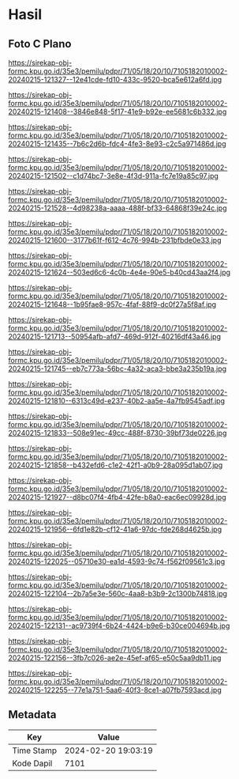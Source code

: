# Hasil

## Foto C Plano

https://sirekap-obj-formc.kpu.go.id/35e3/pemilu/pdpr/71/05/18/20/10/7105182010002-20240215-121327--12e41cde-fd10-433c-9520-bca5e612a6fd.jpg

https://sirekap-obj-formc.kpu.go.id/35e3/pemilu/pdpr/71/05/18/20/10/7105182010002-20240215-121408--3846e848-5f17-41e9-b92e-ee5681c6b332.jpg

https://sirekap-obj-formc.kpu.go.id/35e3/pemilu/pdpr/71/05/18/20/10/7105182010002-20240215-121435--7b6c2d6b-fdc4-4fe3-8e93-c2c5a971486d.jpg

https://sirekap-obj-formc.kpu.go.id/35e3/pemilu/pdpr/71/05/18/20/10/7105182010002-20240215-121502--c1d74bc7-3e8e-4f3d-911a-fc7e19a85c97.jpg

https://sirekap-obj-formc.kpu.go.id/35e3/pemilu/pdpr/71/05/18/20/10/7105182010002-20240215-121528--4d98238a-aaaa-488f-bf33-64868f39e24c.jpg

https://sirekap-obj-formc.kpu.go.id/35e3/pemilu/pdpr/71/05/18/20/10/7105182010002-20240215-121600--3177b61f-f612-4c76-994b-231bfbde0e33.jpg

https://sirekap-obj-formc.kpu.go.id/35e3/pemilu/pdpr/71/05/18/20/10/7105182010002-20240215-121624--503ed6c6-4c0b-4e4e-90e5-b40cd43aa2f4.jpg

https://sirekap-obj-formc.kpu.go.id/35e3/pemilu/pdpr/71/05/18/20/10/7105182010002-20240215-121648--1b95fae8-957c-4faf-88f9-dc0f27a5f8af.jpg

https://sirekap-obj-formc.kpu.go.id/35e3/pemilu/pdpr/71/05/18/20/10/7105182010002-20240215-121713--50954afb-afd7-469d-912f-40216df43a46.jpg

https://sirekap-obj-formc.kpu.go.id/35e3/pemilu/pdpr/71/05/18/20/10/7105182010002-20240215-121745--eb7c773a-56bc-4a32-aca3-bbe3a235b19a.jpg

https://sirekap-obj-formc.kpu.go.id/35e3/pemilu/pdpr/71/05/18/20/10/7105182010002-20240215-121810--6313c49d-e237-40b2-aa5e-4a7fb9545adf.jpg

https://sirekap-obj-formc.kpu.go.id/35e3/pemilu/pdpr/71/05/18/20/10/7105182010002-20240215-121833--508e91ec-49cc-488f-8730-39bf73de0226.jpg

https://sirekap-obj-formc.kpu.go.id/35e3/pemilu/pdpr/71/05/18/20/10/7105182010002-20240215-121858--b432efd6-c1e2-42f1-a0b9-28a095d1ab07.jpg

https://sirekap-obj-formc.kpu.go.id/35e3/pemilu/pdpr/71/05/18/20/10/7105182010002-20240215-121927--d8bc07f4-4fb4-42fe-b8a0-eac6ec09928d.jpg

https://sirekap-obj-formc.kpu.go.id/35e3/pemilu/pdpr/71/05/18/20/10/7105182010002-20240215-121956--6fd1e82b-cf12-41a6-97dc-fde268d4625b.jpg

https://sirekap-obj-formc.kpu.go.id/35e3/pemilu/pdpr/71/05/18/20/10/7105182010002-20240215-122025--05710e30-ea1d-4593-9c74-f562f09561c3.jpg

https://sirekap-obj-formc.kpu.go.id/35e3/pemilu/pdpr/71/05/18/20/10/7105182010002-20240215-122104--2b7a5e3e-560c-4aa8-b3b9-2c1300b74818.jpg

https://sirekap-obj-formc.kpu.go.id/35e3/pemilu/pdpr/71/05/18/20/10/7105182010002-20240215-122131--ac9739f4-6b24-4424-b9e6-b30ce004694b.jpg

https://sirekap-obj-formc.kpu.go.id/35e3/pemilu/pdpr/71/05/18/20/10/7105182010002-20240215-122156--3fb7c026-ae2e-45ef-af65-e50c5aa9db11.jpg

https://sirekap-obj-formc.kpu.go.id/35e3/pemilu/pdpr/71/05/18/20/10/7105182010002-20240215-122255--77e1a751-5aa6-40f3-8ce1-a07fb7593acd.jpg


## Metadata

| Key        | Value               |
| ---------- | ------------------- |
| Time Stamp | 2024-02-20 19:03:19 |
| Kode Dapil | 7101                |



